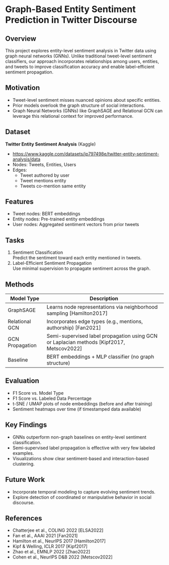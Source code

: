 # Graph-Based Entity Sentiment Prediction in Twitter Discourse

## Overview
This project explores entity-level sentiment analysis in Twitter data using graph neural networks (GNNs). Unlike traditional tweet-level sentiment classifiers, our approach incorporates relationships among users, entities, and tweets to improve classification accuracy and enable label-efficient sentiment propagation.

## Motivation
- Tweet-level sentiment misses nuanced opinions about specific entities.
- Prior models overlook the graph structure of social interactions.
- Graph Neural Networks (GNNs) like GraphSAGE and Relational GCN can leverage this relational context for improved performance.

## Dataset
**Twitter Entity Sentiment Analysis** (Kaggle)  
- https://www.kaggle.com/datasets/jp797498e/twitter-entity-sentiment-analysis/data
- Nodes: Tweets, Entities, Users  
- Edges:
  - Tweet authored by user  
  - Tweet mentions entity  
  - Tweets co-mention same entity  

## Features
- Tweet nodes: BERT embeddings  
- Entity nodes: Pre-trained entity embeddings  
- User nodes: Aggregated sentiment vectors from prior tweets  

## Tasks
1. Sentiment Classification  
   Predict the sentiment toward each entity mentioned in tweets.
2. Label-Efficient Sentiment Propagation  
   Use minimal supervision to propagate sentiment across the graph.

## Methods
| Model Type        | Description |
|------------------|-------------|
| GraphSAGE         | Learns node representations via neighborhood sampling [Hamilton2017] |
| Relational GCN    | Incorporates edge types (e.g., mentions, authorship) [Fan2021] |
| GCN Propagation   | Semi-supervised label propagation using GCN or Laplacian methods [Kipf2017, Metscov2022] |
| Baseline          | BERT embeddings + MLP classifier (no graph structure) |

## Evaluation
- F1 Score vs. Model Type
- F1 Score vs. Labeled Data Percentage
- t-SNE / UMAP plots of node embeddings (before and after training)
- Sentiment heatmaps over time (if timestamped data available)

## Key Findings
- GNNs outperform non-graph baselines on entity-level sentiment classification.
- Semi-supervised label propagation is effective with very few labeled examples.
- Visualizations show clear sentiment-based and interaction-based clustering.

## Future Work
- Incorporate temporal modeling to capture evolving sentiment trends.
- Explore detection of coordinated or manipulative behavior in social discourse.

## References
- Chatterjee et al., COLING 2022 [ELSA2022]  
- Fan et al., AAAI 2021 [Fan2021]  
- Hamilton et al., NeurIPS 2017 [Hamilton2017]  
- Kipf & Welling, ICLR 2017 [Kipf2017]  
- Zhao et al., EMNLP 2022 [Zhao2022]  
- Cohen et al., NeurIPS D&B 2022 [Metscov2022]
